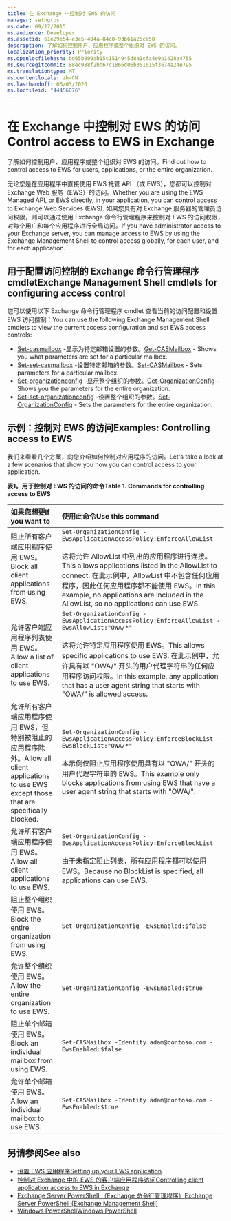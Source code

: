 ```yaml
---
title: 在 Exchange 中控制对 EWS 的访问
manager: sethgros
ms.date: 09/17/2015
ms.audience: Developer
ms.assetid: 61e29e54-e3e5-404a-84c0-93b61a25ca58
description: 了解如何控制用户、应用程序或整个组织对 EWS 的访问。
localization_priority: Priority
ms.openlocfilehash: bd65b099ab15c1514945d8a1cfa4e9b1428a4755
ms.sourcegitcommit: 88ec988f2bb67c1866d06b361615f3674a24e795
ms.translationtype: MT
ms.contentlocale: zh-CN
ms.lasthandoff: 06/03/2020
ms.locfileid: "44456876"
---
```

# <a name="control-access-to-ews-in-exchange"></a><span data-ttu-id="407fe-103">在 Exchange 中控制对 EWS 的访问</span><span class="sxs-lookup"><span data-stu-id="407fe-103">Control access to EWS in Exchange</span></span>

<span data-ttu-id="407fe-104">了解如何控制用户、应用程序或整个组织对 EWS 的访问。</span><span class="sxs-lookup"><span data-stu-id="407fe-104">Find out how to control access to EWS for users, applications, or the entire organization.</span></span>
  
<span data-ttu-id="407fe-105">无论您是在应用程序中直接使用 EWS 托管 API （或 EWS），您都可以控制对 Exchange Web 服务（EWS）的访问。</span><span class="sxs-lookup"><span data-stu-id="407fe-105">Whether you are using the EWS Managed API, or EWS directly, in your application, you can control access to Exchange Web Services (EWS).</span></span> <span data-ttu-id="407fe-106">如果您具有对 Exchange 服务器的管理员访问权限，则可以通过使用 Exchange 命令行管理程序来控制对 EWS 的访问权限，对每个用户和每个应用程序进行全局访问。</span><span class="sxs-lookup"><span data-stu-id="407fe-106">If you have administrator access to your Exchange server, you can manage access to EWS by using the Exchange Management Shell to control access globally, for each user, and for each application.</span></span>
  
## <a name="exchange-management-shell-cmdlets-for-configuring-access-control"></a><span data-ttu-id="407fe-107">用于配置访问控制的 Exchange 命令行管理程序 cmdlet</span><span class="sxs-lookup"><span data-stu-id="407fe-107">Exchange Management Shell cmdlets for configuring access control</span></span>
<span data-ttu-id="407fe-108"><a name="bk_Cmdlets"> </a></span><span class="sxs-lookup"><span data-stu-id="407fe-108"><a name="bk_Cmdlets"> </a></span></span>

<span data-ttu-id="407fe-109">您可以使用以下 Exchange 命令行管理程序 cmdlet 查看当前的访问配置和设置 EWS 访问控制：</span><span class="sxs-lookup"><span data-stu-id="407fe-109">You can use the following Exchange Management Shell cmdlets to view the current access configuration and set EWS access controls:</span></span>
  
- <span data-ttu-id="407fe-110">[Set-casmailbox](https://technet.microsoft.com/library/bb124754.aspx) -显示为特定邮箱设置的参数。</span><span class="sxs-lookup"><span data-stu-id="407fe-110">[Get-CASMailbox](https://technet.microsoft.com/library/bb124754.aspx) - Shows you what parameters are set for a particular mailbox.</span></span>   
- <span data-ttu-id="407fe-111">[Set-set-casmailbox](https://technet.microsoft.com/library/bb125264.aspx) -设置特定邮箱的参数。</span><span class="sxs-lookup"><span data-stu-id="407fe-111">[Set-CASMailbox](https://technet.microsoft.com/library/bb125264.aspx) - Sets parameters for a particular mailbox.</span></span>    
- <span data-ttu-id="407fe-112">[Set-organizationconfig](https://technet.microsoft.com/library/aa997571.aspx) -显示整个组织的参数。</span><span class="sxs-lookup"><span data-stu-id="407fe-112">[Get-OrganizationConfig](https://technet.microsoft.com/library/aa997571.aspx) - Shows you the parameters for the entire organization.</span></span>    
- <span data-ttu-id="407fe-113">[Set-set-organizationconfig](https://technet.microsoft.com/library/aa997443.aspx) -设置整个组织的参数。</span><span class="sxs-lookup"><span data-stu-id="407fe-113">[Set-OrganizationConfig](https://technet.microsoft.com/library/aa997443.aspx) - Sets the parameters for the entire organization.</span></span> 

<span data-ttu-id="407fe-114"><a name="bk_Examples"> </a></span><span class="sxs-lookup"><span data-stu-id="407fe-114"><a name="bk_Examples"> </a></span></span>

## <a name="examples-controlling-access-to-ews"></a><span data-ttu-id="407fe-115">示例：控制对 EWS 的访问</span><span class="sxs-lookup"><span data-stu-id="407fe-115">Examples: Controlling access to EWS</span></span>

<span data-ttu-id="407fe-116">我们来看看几个方案，向您介绍如何控制对应用程序的访问。</span><span class="sxs-lookup"><span data-stu-id="407fe-116">Let's take a look at a few scenarios that show you how you can control access to your application.</span></span>
  
<span data-ttu-id="407fe-117">**表1。用于控制对 EWS 的访问的命令**</span><span class="sxs-lookup"><span data-stu-id="407fe-117">**Table 1. Commands for controlling access to EWS**</span></span>

|<span data-ttu-id="407fe-118">如果您想要</span><span class="sxs-lookup"><span data-stu-id="407fe-118">If you want to</span></span> |<span data-ttu-id="407fe-119">使用此命令</span><span class="sxs-lookup"><span data-stu-id="407fe-119">Use this command</span></span>|
|:-----|:-----|
|<span data-ttu-id="407fe-120">阻止所有客户端应用程序使用 EWS。</span><span class="sxs-lookup"><span data-stu-id="407fe-120">Block all client applications from using EWS.</span></span> | `Set-OrganizationConfig -EwsApplicationAccessPolicy:EnforceAllowList`<br/><br/><span data-ttu-id="407fe-121">这将允许 AllowList 中列出的应用程序进行连接。</span><span class="sxs-lookup"><span data-stu-id="407fe-121">This allows applications listed in the AllowList to connect.</span></span> <span data-ttu-id="407fe-122">在此示例中，AllowList 中不包含任何应用程序，因此任何应用程序都不能使用 EWS。</span><span class="sxs-lookup"><span data-stu-id="407fe-122">In this example, no applications are included in the AllowList, so no applications can use EWS.</span></span> |
|<span data-ttu-id="407fe-123">允许客户端应用程序列表使用 EWS。</span><span class="sxs-lookup"><span data-stu-id="407fe-123">Allow a list of client applications to use EWS.</span></span> | `Set-OrganizationConfig -EwsApplicationAccessPolicy:EnforceAllowList -EwsAllowList:"OWA/*"`<br/><br/><span data-ttu-id="407fe-124">这将允许特定应用程序使用 EWS。</span><span class="sxs-lookup"><span data-stu-id="407fe-124">This allows specific applications to use EWS.</span></span> <span data-ttu-id="407fe-125">在此示例中，允许具有以 "OWA/" 开头的用户代理字符串的任何应用程序访问权限。</span><span class="sxs-lookup"><span data-stu-id="407fe-125">In this example, any application that has a user agent string that starts with "OWA/" is allowed access.</span></span> |
|<span data-ttu-id="407fe-126">允许所有客户端应用程序使用 EWS，但特别被阻止的应用程序除外。</span><span class="sxs-lookup"><span data-stu-id="407fe-126">Allow all client applications to use EWS except those that are specifically blocked.</span></span> | `Set-OrganizationConfig -EwsApplicationAccessPolicy:EnforceBlockList -EwsBlockList:"OWA/*"`<br/> <br/><span data-ttu-id="407fe-127">本示例仅阻止应用程序使用具有以 "OWA/" 开头的用户代理字符串的 EWS。</span><span class="sxs-lookup"><span data-stu-id="407fe-127">This example only blocks applications from using EWS that have a user agent string that starts with "OWA/".</span></span> |
|<span data-ttu-id="407fe-128">允许所有客户端应用程序使用 EWS。</span><span class="sxs-lookup"><span data-stu-id="407fe-128">Allow all client applications to use EWS.</span></span> | `Set-OrganizationConfig -EwsApplicationAccessPolicy:EnforceBlockList` <br/><br/> <span data-ttu-id="407fe-129">由于未指定阻止列表，所有应用程序都可以使用 EWS。</span><span class="sxs-lookup"><span data-stu-id="407fe-129">Because no BlockList is specified, all applications can use EWS.</span></span> |
|<span data-ttu-id="407fe-130">阻止整个组织使用 EWS。</span><span class="sxs-lookup"><span data-stu-id="407fe-130">Block the entire organization from using EWS.</span></span> | `Set-OrganizationConfig -EwsEnabled:$false` |
|<span data-ttu-id="407fe-131">允许整个组织使用 EWS。</span><span class="sxs-lookup"><span data-stu-id="407fe-131">Allow the entire organization to use EWS.</span></span> | `Set-OrganizationConfig -EwsEnabled:$true`|
|<span data-ttu-id="407fe-132">阻止单个邮箱使用 EWS。</span><span class="sxs-lookup"><span data-stu-id="407fe-132">Block an individual mailbox from using EWS.</span></span> | `Set-CASMailbox -Identity adam@contoso.com -EwsEnabled:$false`|
|<span data-ttu-id="407fe-133">允许单个邮箱使用 EWS。</span><span class="sxs-lookup"><span data-stu-id="407fe-133">Allow an individual mailbox to use EWS.</span></span> | `Set-CASMailbox -Identity adam@contoso.com -EwsEnabled:$true`|
   
## <a name="see-also"></a><span data-ttu-id="407fe-134">另请参阅</span><span class="sxs-lookup"><span data-stu-id="407fe-134">See also</span></span>

- [<span data-ttu-id="407fe-135">设置 EWS 应用程序</span><span class="sxs-lookup"><span data-stu-id="407fe-135">Setting up your EWS application</span></span>](setting-up-your-ews-application.md)    
- [<span data-ttu-id="407fe-136">控制对 Exchange 中的 EWS 的客户端应用程序访问</span><span class="sxs-lookup"><span data-stu-id="407fe-136">Controlling client application access to EWS in Exchange</span></span>](controlling-client-application-access-to-ews-in-exchange.md)   
- [<span data-ttu-id="407fe-137">Exchange Server PowerShell （Exchange 命令行管理程序）</span><span class="sxs-lookup"><span data-stu-id="407fe-137">Exchange Server PowerShell (Exchange Management Shell)</span></span>](https://docs.microsoft.com/powershell/exchange/exchange-server/exchange-management-shell?view=exchange-ps) 
- [<span data-ttu-id="407fe-138">Windows PowerShell</span><span class="sxs-lookup"><span data-stu-id="407fe-138">Windows PowerShell</span></span>](https://msdn.microsoft.com/library/dd835506%28v=vs.85%29.aspx)
    

